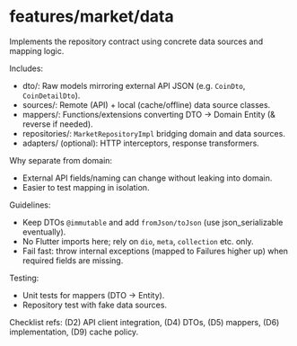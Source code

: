 # features/market/data

Implements the repository contract using concrete data sources and mapping logic.

Includes:
- dto/: Raw models mirroring external API JSON (e.g. `CoinDto`, `CoinDetailDto`).
- sources/: Remote (API) + local (cache/offline) data source classes.
- mappers/: Functions/extensions converting DTO -> Domain Entity (& reverse if needed).
- repositories/: `MarketRepositoryImpl` bridging domain and data sources.
- adapters/ (optional): HTTP interceptors, response transformers.

Why separate from domain:
- External API fields/naming can change without leaking into domain.
- Easier to test mapping in isolation.

Guidelines:
- Keep DTOs `@immutable` and add `fromJson/toJson` (use json_serializable eventually).
- No Flutter imports here; rely on `dio`, `meta`, `collection` etc. only.
- Fail fast: throw internal exceptions (mapped to Failures higher up) when required fields are missing.

Testing:
- Unit tests for mappers (DTO -> Entity).
- Repository test with fake data sources.

Checklist refs: (D2) API client integration, (D4) DTOs, (D5) mappers, (D6) implementation, (D9) cache policy.

